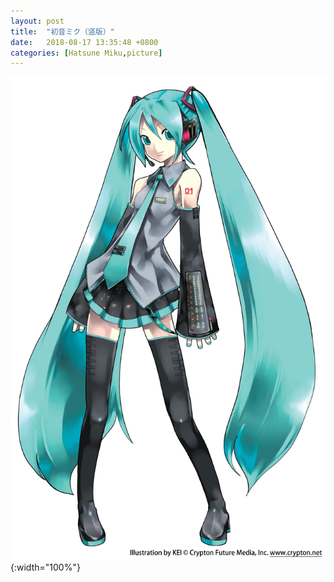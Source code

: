 ```yaml
---
layout: post
title:  "初音ミク（竖版）"
date:   2018-08-17 13:35:48 +0800
categories: [Hatsune Miku,picture]
---
```

![Miku_p](https://github.com/happyzhao1996/happyzhao1996.github.io/raw/master/_posts/images/Miku_p.jpg){:width="100%"}

